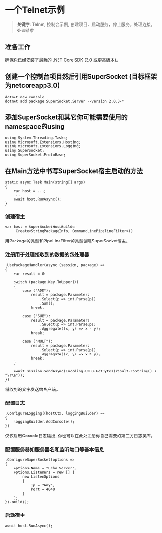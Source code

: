 #  一个Telnet示例

> __关键字__: Telnet, 控制台示例, 创建项目，启动服务，停止服务，处理连接，处理请求

## 准备工作

确保你已经安装了最新的 .NET Core SDK (3.0 或更高版本)。

## 创建一个控制台项目然后引用SuperSocket (目标框架为netcoreapp3.0)

    dotnet new console
    dotnet add package SuperSocket.Server --version 2.0.0-*


## 添加SuperSocket和其它你可能需要使用的namespace的using 

    using System.Threading.Tasks;
    using Microsoft.Extensions.Hosting;
    using Microsoft.Extensions.Logging;
    using SuperSocket;
    using SuperSocket.ProtoBase;


## 在Main方法中书写SuperSocket宿主启动的方法

    static async Task Main(string[] args)
    {
        var host = ...;
        ...
        await host.RunAsync();
    }


### 创建宿主

    var host = SuperSocketHostBuilder
        .Create<StringPackageInfo, CommandLinePipelineFilter>()

用Package的类型和PipeLineFilter的类型创建SuperSocket宿主。


### 注册用于处理接收到的数据的包处理器


    .UsePackageHandler(async (session, package) =>
    {
        var result = 0;

        switch (package.Key.ToUpper())
        {
            case ("ADD"):
                result = package.Parameters
                    .Select(p => int.Parse(p))
                    .Sum();
                break;

            case ("SUB"):
                result = package.Parameters
                    .Select(p => int.Parse(p))
                    .Aggregate((x, y) => x - y);
                break;

            case ("MULT"):
                result = package.Parameters
                    .Select(p => int.Parse(p))
                    .Aggregate((x, y) => x * y);
                break;
        }

        await session.SendAsync(Encoding.UTF8.GetBytes(result.ToString() + "\r\n"));
    })

将收到的文字发送给客户端。


### 配置日志

    .ConfigureLogging((hostCtx, loggingBuilder) =>
    {
        loggingBuilder.AddConsole();
    })

仅仅启用Console日志输出, 你也可以在此处注册你自己需要的第三方日志类库。


### 配置服务器如服务器名和监听端口等基本信息

    .ConfigureSuperSocket(options =>
    {
        options.Name = "Echo Server";
        options.Listeners = new [] {
            new ListenOptions
            {
                Ip = "Any",
                Port = 4040
            }
        };
    }).Build();


### 启动宿主

    await host.RunAsync();